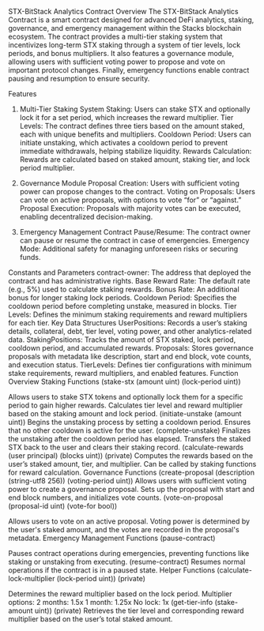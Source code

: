 STX-BitStack Analytics Contract
Overview
The STX-BitStack Analytics Contract is a smart contract designed for advanced DeFi analytics, staking, governance, and emergency management within the Stacks blockchain ecosystem. The contract provides a multi-tier staking system that incentivizes long-term STX staking through a system of tier levels, lock periods, and bonus multipliers. It also features a governance module, allowing users with sufficient voting power to propose and vote on important protocol changes. Finally, emergency functions enable contract pausing and resumption to ensure security.

Features
1. Multi-Tier Staking System Staking: Users can stake STX and optionally lock it for a set period, which increases the reward multiplier. Tier Levels: The contract defines three tiers based on the amount staked, each with unique benefits and multipliers. Cooldown Period: Users can initiate unstaking, which activates a cooldown period to prevent immediate withdrawals, helping stabilize liquidity. Rewards Calculation: Rewards are calculated based on staked amount, staking tier, and lock period multiplier.

2. Governance Module Proposal Creation: Users with sufficient voting power can propose changes to the contract. Voting on Proposals: Users can vote on active proposals, with options to vote “for” or “against.” Proposal Execution: Proposals with majority votes can be executed, enabling decentralized decision-making.

3. Emergency Management Contract Pause/Resume: The contract owner can pause or resume the contract in case of emergencies. Emergency Mode: Additional safety for managing unforeseen risks or securing funds.

Constants and Parameters
contract-owner: The address that deployed the contract and has administrative rights.
Base Reward Rate: The default rate (e.g., 5%) used to calculate staking rewards.
Bonus Rate: An additional bonus for longer staking lock periods.
Cooldown Period: Specifies the cooldown period before completing unstake, measured in blocks.
Tier Levels: Defines the minimum staking requirements and reward multipliers for each tier.
Key Data Structures
UserPositions: Records a user’s staking details, collateral, debt, tier level, voting power, and other analytics-related data.
StakingPositions: Tracks the amount of STX staked, lock period, cooldown period, and accumulated rewards.
Proposals: Stores governance proposals with metadata like description, start and end block, vote counts, and execution status.
TierLevels: Defines tier configurations with minimum stake requirements, reward multipliers, and enabled features. Function Overview
Staking Functions
(stake-stx (amount uint) (lock-period uint))

Allows users to stake STX tokens and optionally lock them for a specific period to gain higher rewards.
Calculates tier level and reward multiplier based on the staking amount and lock period. (initiate-unstake (amount uint))
Begins the unstaking process by setting a cooldown period.
Ensures that no other cooldown is active for the user. (complete-unstake)
Finalizes the unstaking after the cooldown period has elapsed.
Transfers the staked STX back to the user and clears their staking record. (calculate-rewards (user principal) (blocks uint)) (private)
Computes the rewards based on the user’s staked amount, tier, and multiplier.
Can be called by staking functions for reward calculation.
Governance Functions
(create-proposal (description (string-utf8 256)) (voting-period uint))
Allows users with sufficient voting power to create a governance proposal.
Sets up the proposal with start and end block numbers, and initializes vote counts.
(vote-on-proposal (proposal-id uint) (vote-for bool))

Allows users to vote on an active proposal.
Voting power is determined by the user's staked amount, and the votes are recorded in the proposal's metadata.
Emergency Management Functions
(pause-contract)

Pauses contract operations during emergencies, preventing functions like staking or unstaking from executing. (resume-contract)
Resumes normal operations if the contract is in a paused state.
Helper Functions
(calculate-lock-multiplier (lock-period uint)) (private)

Determines the reward multiplier based on the lock period.
Multiplier options: 2 months: 1.5x 1 month: 1.25x No lock: 1x (get-tier-info (stake-amount uint)) (private)
Retrieves the tier level and corresponding reward multiplier based on the user’s total staked amount.